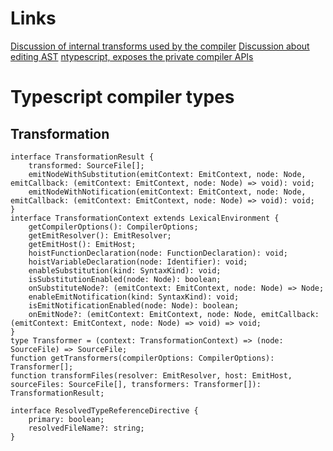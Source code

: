 # Links
[Discussion of internal transforms used by the compiler](https://github.com/Microsoft/TypeScript/issues/5595)
[Discussion about editing AST](https://github.com/Microsoft/TypeScript/issues/1651)
[ntypescript, exposes the private compiler APIs](https://github.com/TypeStrong/ntypescript)

# Typescript compiler types

## Transformation
```
interface TransformationResult {
    transformed: SourceFile[];
    emitNodeWithSubstitution(emitContext: EmitContext, node: Node, emitCallback: (emitContext: EmitContext, node: Node) => void): void;
    emitNodeWithNotification(emitContext: EmitContext, node: Node, emitCallback: (emitContext: EmitContext, node: Node) => void): void;
}
interface TransformationContext extends LexicalEnvironment {
    getCompilerOptions(): CompilerOptions;
    getEmitResolver(): EmitResolver;
    getEmitHost(): EmitHost;
    hoistFunctionDeclaration(node: FunctionDeclaration): void;
    hoistVariableDeclaration(node: Identifier): void;
    enableSubstitution(kind: SyntaxKind): void;
    isSubstitutionEnabled(node: Node): boolean;
    onSubstituteNode?: (emitContext: EmitContext, node: Node) => Node;
    enableEmitNotification(kind: SyntaxKind): void;
    isEmitNotificationEnabled(node: Node): boolean;
    onEmitNode?: (emitContext: EmitContext, node: Node, emitCallback: (emitContext: EmitContext, node: Node) => void) => void;
}
type Transformer = (context: TransformationContext) => (node: SourceFile) => SourceFile;
function getTransformers(compilerOptions: CompilerOptions): Transformer[];
function transformFiles(resolver: EmitResolver, host: EmitHost, sourceFiles: SourceFile[], transformers: Transformer[]): TransformationResult;

interface ResolvedTypeReferenceDirective {
    primary: boolean;
    resolvedFileName?: string;
}
```
